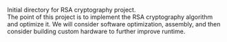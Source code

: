Initial directory for RSA cryptography project.  
The point of this project is to implement the RSA cryptography algorithm
and optimize it. We will consider software optimization, assembly, and then
consider building custom hardware to further improve runtime.

